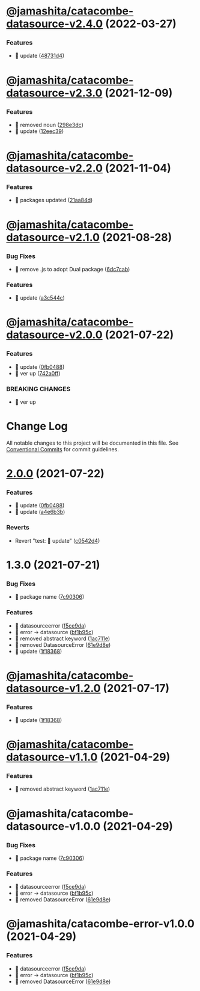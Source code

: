 # [@jamashita/catacombe-datasource-v2.4.0](https://github.com/jamashita/catacombe/compare/@jamashita/catacombe-datasource-v2.3.0...@jamashita/catacombe-datasource-v2.4.0) (2022-03-27)


### Features

* 🎸 update ([48731d4](https://github.com/jamashita/catacombe/commit/48731d4c8e62eafb81681dadec75e52be380880b))

# [@jamashita/catacombe-datasource-v2.3.0](https://github.com/jamashita/catacombe/compare/@jamashita/catacombe-datasource-v2.2.0...@jamashita/catacombe-datasource-v2.3.0) (2021-12-09)


### Features

* 🎸 removed noun ([298e3dc](https://github.com/jamashita/catacombe/commit/298e3dc5db1d9cf2e7199f0b6f3e01a398801467))
* 🎸 update ([12eec39](https://github.com/jamashita/catacombe/commit/12eec396b07ea5c6dffae89680bef91c2d3c5d80))

# [@jamashita/catacombe-datasource-v2.2.0](https://github.com/jamashita/catacombe/compare/@jamashita/catacombe-datasource-v2.1.0...@jamashita/catacombe-datasource-v2.2.0) (2021-11-04)


### Features

* 🎸 packages updated ([21aa84d](https://github.com/jamashita/catacombe/commit/21aa84d03a0d9a0524c46106cb46591df7c0bb69))

# [@jamashita/catacombe-datasource-v2.1.0](https://github.com/jamashita/catacombe/compare/@jamashita/catacombe-datasource-v2.0.0...@jamashita/catacombe-datasource-v2.1.0) (2021-08-28)


### Bug Fixes

* 🐛 remove .js to adopt Dual package ([6dc7cab](https://github.com/jamashita/catacombe/commit/6dc7cab884d1d9e008fa1d7fdc3857c6854a2d6a))


### Features

* 🎸 update ([a3c544c](https://github.com/jamashita/catacombe/commit/a3c544c5eef23789181c82957ada8cecaeeec01f))

# [@jamashita/catacombe-datasource-v2.0.0](https://github.com/jamashita/catacombe/compare/@jamashita/catacombe-datasource-v1.3.1...@jamashita/catacombe-datasource-v2.0.0) (2021-07-22)


### Features

* 🎸 update ([0fb0488](https://github.com/jamashita/catacombe/commit/0fb048801ef034adfbcafc9af6f0ae6b92329548))
* 🎸 ver up ([742a0ff](https://github.com/jamashita/catacombe/commit/742a0fffd8af41f3ba29a6707ec28d8b7477a67f))


### BREAKING CHANGES

* 🧨 ver up

# Change Log

All notable changes to this project will be documented in this file.
See [Conventional Commits](https://conventionalcommits.org) for commit guidelines.

# [2.0.0](https://github.com/jamashita/catacombe.git/packages/datasource/compare/@jamashita/catacombe-datasource@1.3.0...@jamashita/catacombe-datasource@2.0.0) (2021-07-22)


### Features

* 🎸 update ([0fb0488](https://github.com/jamashita/catacombe.git/packages/datasource/commit/0fb048801ef034adfbcafc9af6f0ae6b92329548))
* 🎸 update ([a4e6b3b](https://github.com/jamashita/catacombe.git/packages/datasource/commit/a4e6b3bbeaa41bed0a9fac179b4311812f5ba91c))


### Reverts

* Revert "test: 💍 update" ([c0542d4](https://github.com/jamashita/catacombe.git/packages/datasource/commit/c0542d4d919c03e6ffa6a7ac0b5b45207a211e20))





# 1.3.0 (2021-07-21)


### Bug Fixes

* 🐛 package name ([7c90306](https://github.com/jamashita/catacombe.git/packages/datasource/commit/7c903067ecb957d1d9e853909bccc78ab854b095))


### Features

* 🎸 datasourceerror ([f5ce9da](https://github.com/jamashita/catacombe.git/packages/datasource/commit/f5ce9da54c1da7715acd0488bee6ead89a91679a))
* 🎸 error -> datasource ([bf1b95c](https://github.com/jamashita/catacombe.git/packages/datasource/commit/bf1b95c1f591893654296a00ba5683a5665cdea8))
* 🎸 removed abstract keyword ([1ac711e](https://github.com/jamashita/catacombe.git/packages/datasource/commit/1ac711eb7d41cc36b4804f49f771c04eb9a650f6))
* 🎸 removed DatasourceError ([61e9d8e](https://github.com/jamashita/catacombe.git/packages/datasource/commit/61e9d8e106bd255c3f1052b7f3b3500c0340c389))
* 🎸 update ([1f18368](https://github.com/jamashita/catacombe.git/packages/datasource/commit/1f183682b59fef1c1768d2a785d8e79afc20a14a))





# [@jamashita/catacombe-datasource-v1.2.0](https://github.com/jamashita/catacombe/compare/@jamashita/catacombe-datasource-v1.1.0...@jamashita/catacombe-datasource-v1.2.0) (2021-07-17)


### Features

* 🎸 update ([1f18368](https://github.com/jamashita/catacombe/commit/1f183682b59fef1c1768d2a785d8e79afc20a14a))

# [@jamashita/catacombe-datasource-v1.1.0](https://github.com/jamashita/catacombe/compare/@jamashita/catacombe-datasource-v1.0.0...@jamashita/catacombe-datasource-v1.1.0) (2021-04-29)


### Features

* 🎸 removed abstract keyword ([1ac711e](https://github.com/jamashita/catacombe/commit/1ac711eb7d41cc36b4804f49f771c04eb9a650f6))

# @jamashita/catacombe-datasource-v1.0.0 (2021-04-29)


### Bug Fixes

* 🐛 package name ([7c90306](https://github.com/jamashita/catacombe/commit/7c903067ecb957d1d9e853909bccc78ab854b095))


### Features

* 🎸 datasourceerror ([f5ce9da](https://github.com/jamashita/catacombe/commit/f5ce9da54c1da7715acd0488bee6ead89a91679a))
* 🎸 error -> datasource ([bf1b95c](https://github.com/jamashita/catacombe/commit/bf1b95c1f591893654296a00ba5683a5665cdea8))
* 🎸 removed DatasourceError ([61e9d8e](https://github.com/jamashita/catacombe/commit/61e9d8e106bd255c3f1052b7f3b3500c0340c389))

# @jamashita/catacombe-error-v1.0.0 (2021-04-29)


### Features

* 🎸 datasourceerror ([f5ce9da](https://github.com/jamashita/catacombe/commit/f5ce9da54c1da7715acd0488bee6ead89a91679a))
* 🎸 error -> datasource ([bf1b95c](https://github.com/jamashita/catacombe/commit/bf1b95c1f591893654296a00ba5683a5665cdea8))
* 🎸 removed DatasourceError ([61e9d8e](https://github.com/jamashita/catacombe/commit/61e9d8e106bd255c3f1052b7f3b3500c0340c389))
